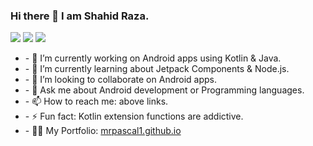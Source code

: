 ### Hi there 👋 I am Shahid Raza.

<div align=left>
        <a href="https://www.linkedin.com/in/shahidans/"><img src="https://img.shields.io/badge/LinkedIn-0077B5?style=for-the-badge&logo=linkedin&logoColor=white" /></a>
        <a href="https://instagram.com/shahidraza._"><img src="https://img.shields.io/badge/Instagram-E4405F?style=for-the-badge&logo=instagram&logoColor=white" /></a>
        <a href="https://twitter.com/ShahidAnsari110"><img src="https://img.shields.io/badge/Twitter-1DA1F2?style=for-the-badge&logo=twitter&logoColor=white"/></a>
</div>
<div align=left>
        <ul>
                <li>- 🔭 I’m currently working on Android apps using Kotlin & Java.</li>
                <li>- 🌱 I’m currently learning about Jetpack Components & Node.js.</li>
                <li>- 👯 I’m looking to collaborate on Android apps.</li>
                <li>- 💬 Ask me about Android development or Programming languages.</li>
                <li>- 📫 How to reach me: above links.</li>
                <li>- ⚡ Fun fact: Kotlin extension functions are addictive.</li>
                <li>- 👨‍💻 My Portfolio: <a href="https://mrpascal1.github.io">mrpascal1.github.io</a></li>
        </ul>
</div>
